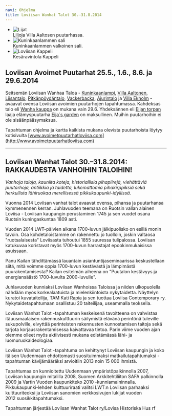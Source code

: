```yaml
---
navi: Ohjelma
title: Loviisan Wanhat Talot 30.–31.8.2014
---
```


<ul class="example-orbit" data-orbit>
  <li>
    <img src="/img/slider/liljat.jpg" alt="Lijat" />
    <div class="orbit-caption">
      Liljoja Villa Aaltosen puutarhassa.
    </div>
  </li>
  <li>
    <img src="/img/slider/kuninkaanlampi.jpg" alt="Kuninkaanlammen sali" />
    <div class="orbit-caption">
      Kuninkaanlammen valkoinen sali.
    </div>
  </li>
  <li>
    <img src="/img/slider/kappeli.jpg" alt="Loviisan Kappeli" />
    <div class="orbit-caption">
      Kesäravintola Kappeli
    </div>
  </li>
</ul>

Loviisan Avoimet Puutarhat 25.5., 1.6., 8.6. ja 29.6.2014
-------
Seitsemän Loviisan Wanhaa Taloa - [Kuninkaanlampi](/kohteet/kuninkaanlampi), [Villa Aaltonen](/kohteet/villaaaltonen), [Liisantalo](/kohteet/liisantalo), [Pitkänpöydäntalo](/kohteet/pitkanpoydantalo), [Vackerbacka](), [Ajurintalo](/kohteet/ajurintalo) ja [Villa Ekholm](/kohteet/villaekholm) - avaavat ovensa Loviisan avoimien puutarhojen tapahtumassa. Kahdeksas talo eli [Wanha kauppa](/kohteet/wanhakauppa) on mukana vain 29.6. Yhdeksännen eli [Eijan torpan](/kohteet/eijantorppa) laaja elämyspuutarha [Eija´s garden](http://www.eijasgarden.fi) on maksullinen.
Muihin puutarhoihin ei ole sisäänpääsymaksua.

Tapahtuman ohjelma ja kartta kaikista mukana olevista puutarhoista löytyy kotisivulta [www.avoimetpuutarhatloviisa.com](http://www.avoimetpuutarhatloviisa.com)

* * *

Loviisan Wanhat Talot 30.–31.8.2014: RAKKAUDESTA VANHOIHIN TALOIHIN!
-------

<em>Vanhoja taloja, kauniita koteja, historiallisia pihapiirejä, viehättäviä puutarhoja, antiikkia ja taidetta, lukemattomia pihakirppiksiä sekä herkullista lähiruokaa merellisessä pikkukaupunki-idyllissä.</em>

Vuonna 2014 Loviisan vanhat talot avaavat ovensa, pihansa ja puutarhansa kymmenennen kerran.  Juhlavuoden teemana on Ruotsin vallan alainen Loviisa  -  Loviisan kaupungin perustaminen 1745 ja sen vuodet osana Ruotsin kuningaskuntaa 1809 asti.

Vuoden 2014 LWT-päivien aikana 1700-luvun jälkipuolisko on esillä monin  tavoin. Osa kohdetaloistamme on rakennettu jo tuolloin, joskin valtaosa "ruotsalaisesta" Loviisasta tuhoutui 1855 suuressa tulipalossa. Loviisan katukuvaa koristavat myös 1700-luvun harrastajat epookinmukaisissa asuissaan.

Panu Kailan tähdittämässä lauantain asiantuntijaseminaarissa keskustellaan siitä, mitä voimme oppia 1700-luvun kestävästä ja lämpimästä puurakentamisesta? Kailan esitelmän aiheena on "Puutalon kestävyys ja energiansäästö 1700-luvulta 2000-luvulle".

Juhlavuoden kunniaksi Loviisan Wanhoissa Taloissa ja niiden ulkopuolella nähdään myös korkealaatuista ja mielenkiintoista nykytaidetta. Näyttelyn kuratoi kuvataiteilija, TAM Kati Rapia ja sen tuottaa Loviisa Contemporary ry. Nykytaidetapahtumaan osallistuu 20 taiteilijaa, useammalla teoksella.

Loviisan Wanhat Talot -tapahtuman keskeisenä tavoitteena on vahvistaa itäuusmaalaisen rakennuskulttuurin säilymistä elävänä perintönä tuleville sukupolville, elvyttää perinteisten rakennusten kunnostamisen taitoja sekä tarjota korjausrakentamisessa kaivattavaa tietoa. Parin viime vuoden ajan olemme olleet myös aktiivisesti mukana edistämässä lähi- ja luomuruokaideologiaa.

Loviisan Wanhat Talot -tapahtuma on kehittynyt Loviisan kaupungin ja koko itäisen Uudenmaan ehdottomasti suosituimmaksi matkailutapahtumaksi - tapahtuman kävijämääräksi arvioitiin 2013 noin 15 000 ihmistä.

Tapahtumaa on kunnioitettu Uudenmaan ympäristöpalkinnolla 2007, Loviisan kaupungin mitalilla 2008, Suomen Arkkitehtiliiton SAFA  palkinnolla 2009 ja Vartin Vuoden kaupunkiteko 2010 -kunniamaininnalla. Pikkukaupunki-lehden kulttuuriraati valitsi LWT:n Loviisan parhaaksi kulttuuriteoksi ja Loviisan sanomien verkkosivujen lukijat vuoden 2012 suosikkitapahtumaksi.

Tapahtuman järjestää Loviisan Wanhat Talot ry/Lovisa Historiska Hus rf
